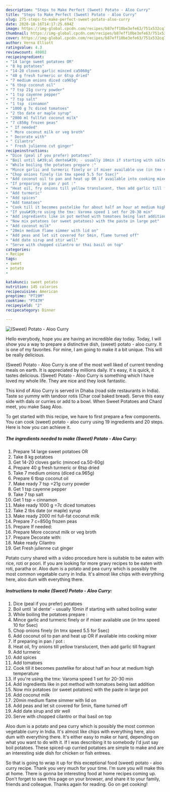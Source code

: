 ```yaml
---
description: "Steps to Make Perfect (Sweet) Potato - Aloo Curry"
title: "Steps to Make Perfect (Sweet) Potato - Aloo Curry"
slug: 275-steps-to-make-perfect-sweet-potato-aloo-curry
date: 2020-10-16T14:17:25.694Z
image: https://img-global.cpcdn.com/recipes/b87eff10be3efe63/751x532cq70/sweet-potato-aloo-curry-recipe-main-photo.jpg
thumbnail: https://img-global.cpcdn.com/recipes/b87eff10be3efe63/751x532cq70/sweet-potato-aloo-curry-recipe-main-photo.jpg
cover: https://img-global.cpcdn.com/recipes/b87eff10be3efe63/751x532cq70/sweet-potato-aloo-curry-recipe-main-photo.jpg
author: Verna Elliott
ratingvalue: 4.3
reviewcount: 40802
recipeingredient:
- "14 large sweet potatoes OR"
- "8 kg potatoes"
- "14-20 cloves garlic minced ca5060g"
- "40 g fresh turmeric or 6tsp dried"
- "7 medium onions diced ca965g"
- "6 tbsp coconut oil"
- "7 tsp 21g curry powder"
- "1 tsp cayenne pepper"
- "7 tsp salt"
- "1 tsp  cinnamon"
- "1000 g 7c diced tomatoes"
- "2 tbs date or maple syrup"
- "2000 ml fullfat coconut milk"
- "7 c850g frozen peas"
- " If needed"
- " More coconut milk or veg broth"
- " Decorate with"
- " Cilantro"
- " Fresh julienne cut ginger"
recipeinstructions:
- "Dice (peal if you prefer) potatoes"
- "Boil until &#39;al dente&#39; - usually 10min if starting with salted boiling water"
- "While boiling the potatoes prepare :"
- "Mince garlic and turmeric finely or if mixer available use (in tmx speed 10 for 5sec)"
- "Chop onions finely (in tmx speed 5.5 for 5sec)"
- "Add coconut oil to pan and heat up OR if available into cooking mixer"
- "If preparing in pan / pot :"
- "Heat oil, fry onions till yellow translucent, then add garlic till fragrant"
- "Add turmeric"
- "Add spices"
- "Add tomatoes"
- "Cook till it becomes pastelike for about half an hour at medium high temperature"
- "If you&#39;re using the tmx: Varoma speed 1 set for 20-30 min"
- "Add ingredients like in pot method with tomatoes being last addition"
- "Now mix potatoes (or sweet potatoes) with the paste in large pot"
- "Add coconut milk"
- "20min medium flame simmer with lid on"
- "Add peas and let sit covered for 5min, flame turned off"
- "Add date sirup and stir well"
- "Serve with chopped cilantro or thai basil on top"
categories:
- Recipe
tags:
- sweet
- potato
- 

katakunci: sweet potato  
nutrition: 145 calories
recipecuisine: American
preptime: "PT19M"
cooktime: "PT47M"
recipeyield: "2"
recipecategory: Dinner

---
```



![(Sweet) Potato - Aloo Curry](https://img-global.cpcdn.com/recipes/b87eff10be3efe63/751x532cq70/sweet-potato-aloo-curry-recipe-main-photo.jpg)

Hello everybody, hope you are having an incredible day today. Today, I will show you a way to prepare a distinctive dish, (sweet) potato - aloo curry. It is one of my favorites. For mine, I am going to make it a bit unique. This will be really delicious.

(Sweet) Potato - Aloo Curry is one of the most well liked of current trending meals on earth. It is appreciated by millions daily. It's easy, it is quick, it tastes delicious. (Sweet) Potato - Aloo Curry is something which I have loved my whole life. They are nice and they look fantastic.

This kind of Aloo Curry is served in Dhaba (road side restaurants in India). Taste so yummy with tandoor rotis (Char coal baked bread). Serve this easy side with dals or curries or add to a bowl. When Sweet Potatoes and Chard meet, you make Saag Aloo.


To get started with this recipe, we have to first prepare a few components. You can cook (sweet) potato - aloo curry using 19 ingredients and 20 steps. Here is how you can achieve it.

<!--inarticleads1-->

##### The ingredients needed to make (Sweet) Potato - Aloo Curry:

1. Prepare 14 large sweet potatoes OR
1. Take 8 kg potatoes
1. Get 14-20 cloves garlic (minced ca.50-60g)
1. Prepare 40 g fresh turmeric or 6tsp dried
1. Take 7 medium onions (diced ca.965g)
1. Prepare 6 tbsp coconut oil
1. Make ready 7 tsp =21g curry powder
1. Get 1 tsp cayenne pepper
1. Take 7 tsp salt
1. Get 1 tsp = cinnamon
1. Make ready 1000 g =7c diced tomatoes
1. Take 2 tbs date (or maple) syrup
1. Make ready 2000 ml full-fat coconut milk
1. Prepare 7 c=850g frozen peas
1. Prepare  If needed:
1. Prepare  More coconut milk or veg broth
1. Prepare  Decorate with:
1. Make ready  Cilantro
1. Get  Fresh julienne cut ginger


Potato curry shared with a video procedure here is suitable to be eaten with rice, roti or poori. If you are looking for more gravy recipes to be eaten with roti, paratha or. Aloo dum is a potato and pea curry which is possibly the most common vegetable curry in India. It&#39;s almost like chips with everything here, aloo dum with everything there. 

<!--inarticleads2-->

##### Instructions to make (Sweet) Potato - Aloo Curry:

1. Dice (peal if you prefer) potatoes
1. Boil until &#39;al dente&#39; - usually 10min if starting with salted boiling water
1. While boiling the potatoes prepare :
1. Mince garlic and turmeric finely or if mixer available use (in tmx speed 10 for 5sec)
1. Chop onions finely (in tmx speed 5.5 for 5sec)
1. Add coconut oil to pan and heat up OR if available into cooking mixer
1. If preparing in pan / pot :
1. Heat oil, fry onions till yellow translucent, then add garlic till fragrant
1. Add turmeric
1. Add spices
1. Add tomatoes
1. Cook till it becomes pastelike for about half an hour at medium high temperature
1. If you&#39;re using the tmx: Varoma speed 1 set for 20-30 min
1. Add ingredients like in pot method with tomatoes being last addition
1. Now mix potatoes (or sweet potatoes) with the paste in large pot
1. Add coconut milk
1. 20min medium flame simmer with lid on
1. Add peas and let sit covered for 5min, flame turned off
1. Add date sirup and stir well
1. Serve with chopped cilantro or thai basil on top


Aloo dum is a potato and pea curry which is possibly the most common vegetable curry in India. It&#39;s almost like chips with everything here, aloo dum with everything there. It&#39;s either easy to make or hard, depending on what you want to do with it. If I was describing it to somebody I&#39;d just say boil potatoes. These spiced-up curried potatoes are simple to make and are an interesting side dish for chicken or fish entrees. 

So that is going to wrap it up for this exceptional food (sweet) potato - aloo curry recipe. Thank you very much for your time. I'm sure you will make this at home. There is gonna be interesting food at home recipes coming up. Don't forget to save this page on your browser, and share it to your family, friends and colleague. Thanks again for reading. Go on get cooking!
